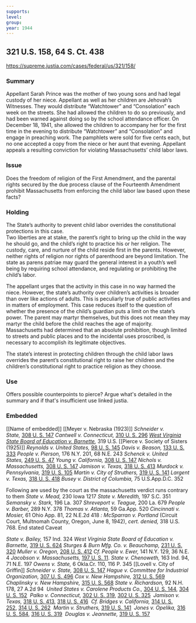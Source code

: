 ```yaml
---
supports: 
level: 
group: 
year: 1944
---
```

## 321 U.S. 158, 64 S. Ct. 438

https://supreme.justia.com/cases/federal/us/321/158/

### Summary
Appellant Sarah Prince was the mother of two young sons and had legal custody of her niece. Appellant as well as her children are Jehovah’s Witnesses. They would distribute “Watchtower” and “Consolation” each week on the streets. She had allowed the children to do so previously, and had been warned against doing so by the school attendance officer. On December 18, 1941, she allowed the children to accompany her for the first time in the evening to distribute “Watchtower” and “Consolation” and engage in preaching work. The pamphlets were sold for five cents each, but no one accepted a copy from the niece or her aunt that evening. Appellant appeals a resulting conviction for violating Massachusetts’ child labor laws.
### Issue
Does the freedom of religion of the First Amendment, and the parental rights secured by the due process clause of the Fourteenth Amendment prohibit Massachusetts from enforcing the child labor law based upon these facts?
### Holding
The State’s authority to prevent child labor overrides the constitutional protections in this case.  
Two liberties are at stake, the parent’s right to bring up the child in the way he should go, and the child’s right to practice his or her religion. The custody, care, and nurture of the child reside first in the parents. However, neither rights of religion nor rights of parenthood are beyond limitation. The state as parens patriae may guard the general interest in a youth’s well being by requiring school attendance, and regulating or prohibiting the child’s labor.

The appellant urges that the activity in this case in no way harmed the niece. However, the state’s authority over children’s activities is broader than over like actions of adults. This is peculiarly true of public activities and in matters of employment. This case reduces itself to the question of whether the presence of the child’s guardian puts a limit on the state’s power. The parent may martyr themselves, but this does not mean they may martyr the child before the child reaches the age of majority. Massachusetts had determined that an absolute prohibition, though limited to streets and public places and to the incidental uses proscribed, is necessary to accomplish its legitimate objectives.

The state’s interest in protecting children through the child labor laws overrides the parent’s constitutional right to raise her children and the children’s constitutional right to practice religion as they choose.

### Use
Offers possible counterpoints to pierce? Argue what's detailed in the summary and if that's insufficient use linked justia.

### Embedded

[[Name of embedded]]
[[Meyer v. Nebraska (1923)]]
_Schneider v. State,_ [308 U. S. 147](https://supreme.justia.com/cases/federal/us/308/147/)
_Cantwell v. Connecticut,_ [310 U. S. 296](https://supreme.justia.com/cases/federal/us/310/296/)
_[West Virginia State Board of Education v. Barnette](https://supreme.justia.com/cases/federal/us/319/624/),_ 319 U.S.
[[Pierce v. Society of Sisters (1925)]]
_Reynolds v. United States,_ [98 U. S. 145](https://supreme.justia.com/cases/federal/us/98/145/)
_Davis v. Beason,_ [133 U. S. 333](https://supreme.justia.com/cases/federal/us/133/333/)
_People v. Pierson,_ 176 N.Y. 201, 68 N.E. 243
_Schenck v. United States,_ [249 U. S. 47](https://supreme.justia.com/cases/federal/us/249/47/)
_Young v. California,_ [308 U. S. 147](https://supreme.justia.com/cases/federal/us/308/147/)
_Nichols v. Massachusetts,_ [308 U. S. 147](https://supreme.justia.com/cases/federal/us/308/147/)
_Jamison v. Texas,_ [318 U. S. 413](https://supreme.justia.com/cases/federal/us/318/413/)
_Murdock v. Pennsylvania,_ [319 U. S. 105](https://supreme.justia.com/cases/federal/us/319/105/)
_Martin v. City of Struthers,_ [319 U. S. 141](https://supreme.justia.com/cases/federal/us/319/141/)
_Largent v. Texas,_ [318 U. S. 418](https://supreme.justia.com/cases/federal/us/318/418/)
_Busey v. District of Columbia,_ 75 U.S.App.D.C. 352

Following are used by the court as the massachusetts verdict runs contrary to them
_State v. Mead,_ 230 Iowa 1217
_State v. Meredith,_ 197 S.C. 351
_Semansky v. Stark,_ 196 La. 307
_Shreveport v. Teague,_ 200 La. 679
_People v. Barber,_ 289 N.Y. 378
_Thomas v. Atlanta,_ 59 Ga.App. 520
_Cincinnati v. Mosier,_ 61 Ohio App. 81, 22 N.E.2d 418
_: McSparran v. Portland_ (Circuit Court, Multnomah County, Oregon, June 8, 1942), _cert. denied,_ 318 U.S. 768.
End stated Caveat

_State v. Bailey,_ 157 Ind. 324
_West Virginia State Board of Education v. Barnette,_ [319 U. S. 624](https://supreme.justia.com/cases/federal/us/319/624/)
_Sturges & Burn Mfg. Co. v. Beauchamp,_ [231 U. S. 320](https://supreme.justia.com/cases/federal/us/231/320/)
_Muller v. Oregon,_ [208 U. S. 412](https://supreme.justia.com/cases/federal/us/208/412/)
_Cf. People v. Ewer,_ 141 N.Y. 129, 36 N.E. 4
_Jacobson v. Massachusetts,_ [197 U. S. 11](https://supreme.justia.com/cases/federal/us/197/11/).
_State v. Chenoweth,_ 163 Ind. 94, 71 N.E. 197
_Owens v. State,_ 6 Okla.Cr. 110, 116 P. 345
[[Lovell v. City of Griffin]]
_Schneider v. State,_ [308 U. S. 147](https://supreme.justia.com/cases/federal/us/308/147/)
_Hague v. Committee for Industrial Organization,_ [307 U. S. 496](https://supreme.justia.com/cases/federal/us/307/496/)
_Cox v. New Hampshire,_ [312 U. S. 569](https://supreme.justia.com/cases/federal/us/312/569/)
_Chaplinsky v. New Hampshire,_ [315 U. S. 568](https://supreme.justia.com/cases/federal/us/315/568/)
_State v. Richardson,_ 92 N.H. 178, 27 A.2d 94
 _United States v. Carolene Products Co.,_ [304 U. S. 144](https://supreme.justia.com/cases/federal/us/304/144/), [304 U. S. 152](https://supreme.justia.com/cases/federal/us/304/144/#152)
 _Palko v. Connecticut,_ [302 U. S. 319](https://supreme.justia.com/cases/federal/us/302/319/), [302 U. S. 325](https://supreme.justia.com/cases/federal/us/302/319/#325)
 _Jamison v. Texas,_ [318 U. S. 413](https://supreme.justia.com/cases/federal/us/318/413/), [318 U. S. 416](https://supreme.justia.com/cases/federal/us/318/413/#416)
 _Cf. Bridges v. California,_ [314 U. S. 252](https://supreme.justia.com/cases/federal/us/314/252/), [314 U. S. 262](https://supreme.justia.com/cases/federal/us/314/252/#262)
 _Martin v. Struthers,_ [319 U. S. 141](https://supreme.justia.com/cases/federal/us/319/141/)
 _Jones v. Opelika,_ [316 U. S. 584](https://supreme.justia.com/cases/federal/us/316/584/), [316 U. S. 319](https://supreme.justia.com/cases/federal/us/316/317/#319)
 _Douglas v. Jeannette,_ [319 U. S. 157](https://supreme.justia.com/cases/federal/us/319/157/)
